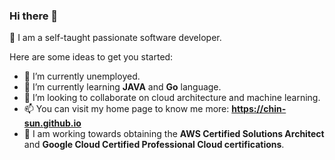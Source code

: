 ### Hi there 👋 
:sparkling_heart: I am a self-taught passionate software developer. 


Here are some ideas to get you started:

- 🔭 I’m currently unemployed.
- 🌱 I’m currently learning **JAVA** and **Go** language.
- 👯 I’m looking to collaborate on cloud architecture and machine learning.
- 📫 You can visit my home page to know me more: **https://chin-sun.github.io**
- 🤔 I am working towards obtaining the **AWS Certified Solutions Architect** and **Google Cloud Certified Professional Cloud certifications**.
<!---
- 🤔 I’m looking for help with ...
- 💬 Ask me about ...

- 😄 Pronouns: ...
- ⚡ Fun fact: ...
-->
